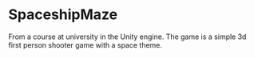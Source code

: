 # SpaceshipMaze
From a course at university in the Unity engine.
The game is a simple 3d first person shooter game with a space theme.
